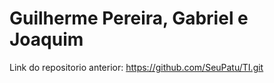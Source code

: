 # Guilherme Pereira, Gabriel e Joaquim

Link do repositorio anterior: <https://github.com/SeuPatu/TI.git>
